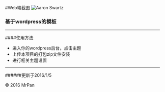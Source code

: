 #Web端截图
![Aaron Swartz](https://github.com/wslongchen/AnnHome/blob/master/Web客户端/截图/screenshot.png)
### 基于wordpress的模板
************************************************************************

####使用方法
+ 进入你的wordpress后台，点击主题
+ 上传本项目的打包zip文件安装
+ 进行相关主题设置

************************************************************************
######更新于2016/1/5

&copy; 2016 MrPan
